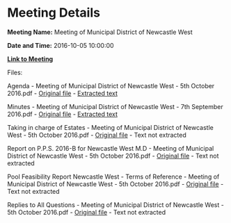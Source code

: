 # Meeting Details

**Meeting Name:** Meeting of Municipal District of Newcastle West

**Date and Time:** 2016-10-05 10:00:00

**[Link to Meeting](https://www.limerick.ie/council/whats-on/meeting-municipal-district-newcastle-west-0)**

Files: 

Agenda - Meeting of Municipal District of Newcastle West - 5th October 2016.pdf - [Original file](https://beta.limerick.ie/sites/default/files/media/documents/2017-04/agenda_-_meeting_of_municipal_district_of_newcastle_west_-_5th_october_2016.pdf) - [Extracted text](./Agenda%20-%20Meeting%20of%20Municipal%20District%20of%20Newcastle%20West%20-%205th%20October%202016.md)

Minutes - Meeting of Municipal District of Newcastle West - 7th September 2016.pdf - [Original file](https://beta.limerick.ie/sites/default/files/media/documents/2017-04/01_minutes_of_meeting_municipal_district_of_newcastle_west_070916.pdf) - [Extracted text](./Minutes%20-%20Meeting%20of%20Municipal%20District%20of%20Newcastle%20West%20-%207th%20September%202016.md)

Taking in charge of Estates - Meeting of Municipal District of Newcastle West - 5th October 2016.pdf - [Original file](https://beta.limerick.ie/sites/default/files/media/documents/2017-04/taking_in_charge_of_estates_-_meeting_of_municipal_district_of_newcastle_west_-_5th_october_2016.pdf) - Text not extracted

Report on P.P.S. 2016-B for Newcastle West M.D - Meeting of Municipal District of Newcastle West - 5th October 2016.pdf - [Original file](https://beta.limerick.ie/sites/default/files/media/documents/2017-04/report_on_p.p.s._2016-b_for_newcastle_west_m.d.pdf) - Text not extracted

Pool Feasibility Report Newcastle West - Terms of Reference - Meeting of Municipal District of Newcastle West - 5th October 2016.pdf - [Original file](https://beta.limerick.ie/sites/default/files/media/documents/2017-04/pool_feasibility_report_newcastle_west_-_terms_of_reference_0.pdf) - Text not extracted

Replies to All Questions - Meeting of Municipal District of Newcastle West - 5th October 2016.pdf - [Original file](https://beta.limerick.ie/sites/default/files/media/documents/2017-04/replies_to_all_questions_-_meeting_of_municipal_district_of_newcastle_west_-_5th_october_2016.pdf) - Text not extracted

